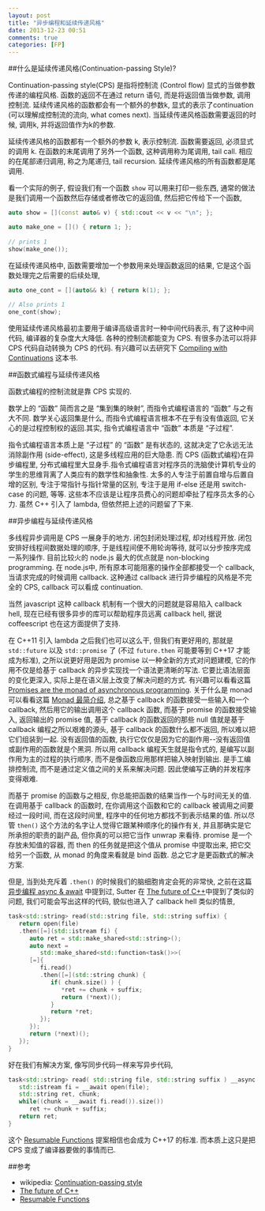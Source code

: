 ```yaml
---
layout: post
title: "异步编程和延续传递风格"
date: 2013-12-23 00:51
comments: true
categories: [FP]
---
```


##什么是延续传递风格(Continuation-passing Style)?

Continuation-passing style(CPS) 是指将控制流 (Control flow) 显式的当做参数传递的编程风格. 函数的返回不在通过 return 语句, 而是将返回值当做参数, 调用控制流. 延续传递风格的函数都会有一个额外的参数k, 显式的表示了continuation (可以理解成控制流的流向, what comes next). 当延续传递风格函数需要返回的时候, 调用k, 并将返回值作为k的参数.

延续传递风格的函数都有一个额外的参数 k, 表示控制流. 函数需要返回, 必须显式的调用 k.
在函数的末尾调用了另外一个函数, 这种调用称为尾调用, tail call. 相应的在尾部递归调用, 称之为尾递归, tail recursion. 延续传递风格的所有函数都是尾调用.

看一个实际的例子, 假设我们有一个函数 `show` 可以用来打印一些东西, 通常的做法是我们调用一个函数然后存储或者修改它的返回值, 然后把它传给下一个函数,

```cpp
auto show = [](const auto& v) { std::cout << v << "\n"; };

auto make_one = []() { return 1; };
 
// prints 1
show(make_one());
```

在延续传递风格中, 函数需要增加一个参数用来处理函数返回的结果, 它是这个函数处理完之后需要的后续处理,

```cpp
auto one_cont = [](auto&& k) { return k(1); };
 
// Also prints 1
one_cont(show);
```

使用延续传递风格最初主要用于编译高级语言时一种中间代码表示, 有了这种中间代码, 编译器的复杂度大大降低. 各种的控制流都能变为 CPS. 有很多办法可以将非 CPS 代码自动转换为 CPS 的代码. 有兴趣可以去研究下 [Compiling with Continuations](http://book.douban.com/subject/1762126/) 这本书.

<!-- more -->
##函数式编程与延续传递风格

函数式编程的控制流就是靠 CPS 实现的.

数学上的 “函数” 简而言之是 “集到集的映射”, 而指令式编程语言的 “函数” 与之有大不同. 数学关心返回集是什么, 而指令式编程语言根本不在乎有没有值返回, 它关心的是过程控制权的返回.其实, 指令式编程语言中 “函数” 本质是 “子过程”. 

指令式编程语言本质上是 “子过程” 的 “函数” 是有状态的, 这就决定了它永远无法消除副作用 (side-effect), 这是多线程应用的巨大隐患. 而 CPS (函数式编程)在异步编程里, 分布式编程里大显身手.指令式编程语言对程序员的洗脑使计算机专业的学生的思维背离了人类应有的数学性和抽象性. 太多的人专注于前置自增与后置自增的区别, 专注于常指针与指针常量的区别, 专注于是用 if-else 还是用 switch-case 的问题, 等等. 这些本不应该是让程序员费心的问题却牵扯了程序员太多的心力. 虽然 C++ 引入了 lambda, 但依然把上述的问题留了下来.


##异步编程与延续传递风格

多线程异步调用是 CPS 一展身手的地方. 闭包封闭处理过程, 却对线程开放. 闭包安排好线程间数据处理的顺序, 于是线程间便不用轮询等待, 就可以分步按序完成一系列操作. 目前比较火的 node.js 最大的优点就是 non-blocking programming. 在 node.js中, 所有原本可能阻塞的操作全部都接受一个 callback, 当请求完成的时候调用 callback. 这种通过 callback 进行异步编程的风格是不完全的 CPS, callback 可以看成 continuation. 

当然 javascript 这种 callback 机制有一个很大的问题就是容易陷入 callback hell, 现在已经有很多异步的库可以帮助程序员远离 callback hell, 据说 coffeescript 也在这方面提供了支持.

在 C++11 引入 lambda 之后我们也可以这么干, 但我们有更好用的, 那就是 `std::future` 以及 `std::promise` 了 (不过 `future.then` 可能要等到 C++17 才能成为标准), 之所以说更好用是因为 promise 以一种全新的方式对问题建模, 它的作用不仅是给基于 callback 的异步实现找一个语法更清晰的写法. 它要比语法层面的变化更深入, 实际上是在语义层上改变了解决问题的方式. 有兴趣可以看看这篇 [Promises are the monad of asynchronous programming](http://blog.jcoglan.com/2011/03/11/promises-are-the-monad-of-asynchronous-programming/). 关于什么是 monad 可以看看这篇 [Monad 最简介绍](http://zhuoqiang.me/what-is-monad.html), 总之基于 callback 的函数接受一些输入和一个 callback, 然后用它的输出调用这个 callback 函数, 而基于 promise 的函数接受输入, 返回输出的 promise 值, 基于 callback 的函数返回的那些 null 值就是基于 callback 编程之所以艰难的源头, 基于 callback 的函数什么都不返回, 所以难以把它们组装到一起. 没有返回值的函数, 执行它仅仅是因为它的副作用--没有返回值或副作用的函数就是个黑洞. 所以用 callback 编程天生就是指令式的, 是编写以副作用为主的过程的执行顺序, 而不是像函数应用那样把输入映射到输出. 是手工编排控制流, 而不是通过定义值之间的关系来解决问题. 因此使编写正确的并发程序变得艰难.

而基于 promise 的函数与之相反, 你总能把函数的结果当作一个与时间无关的值. 在调用基于 callback 的函数时, 在你调用这个函数和它的 callback 被调用之间要经过一段时间, 而在这段时间里, 程序中的任何地方都找不到表示结果的值. 所以尽管 `then()` 这个方法的名字让人觉得它跟某种顺序化的操作有关, 并且那确实是它所承担的职责的副产品, 但你真的可以把它当作 unwrap 来看待. promise 是一个存放未知值的容器, 而 then 的任务就是把这个值从 promise 中提取出来, 把它交给另一个函数, 从 monad 的角度来看就是 bind 函数. 总之它才是更函数式的解决方案.

但是, 当到处充斥着 `.then()` 的时候我们的脑细胞肯定会死的非常快, 之前在这篇 [异步编程 async & await](http://bitdewy.github.io/blog/2013/08/20/async-and-await/) 中提到过, Sutter 在 [The future of C++][future c++]中提到了类似的问题, 我们可能会写出这样的代码, 貌似也进入了 callback hell 类似的情景,

```cpp
task<std::string> read(std::string file, std::string suffix) {
   return open(file)
   .then([=](std::istream fi) {
      auto ret = std::make_shared<std::string>();
      auto next =
         std::make_shared<std::function<task()>>(
      [=]{
         fi.read()
         .then([=](std::string chunk) {
            if( chunk.size() ) {
               *ret += chunk + suffix;
               return (*next)();
            }
            return *ret;
         });
      });
      return (*next)();
   });
}
```

好在我们有解决方案, 像写同步代码一样来写异步代码,

```cpp
task<std::string> read( std::string file, std::string suffix ) __async {
   std::istream fi = __await open(file);
   std::string ret, chunk;
   while((chunk = __await fi.read()).size())
      ret += chunk + suffix;
   return ret;
}
```

这个 [Resumable Functions][n3650] 提案相信也会成为 C++17 的标准. 而本质上这只是把 CPS 变成了编译器要做的事情而已.

  [future c++]: http://channel9.msdn.com/Events/Build/2013/2-306
  [n3650]: http://www.open-std.org/jtc1/sc22/wg21/docs/papers/2013/n3650.pdf

##参考
- wikipedia: [Continuation-passing style](http://en.wikipedia.org/wiki/Continuation-passing_style)
- [The future of C++][future c++]
- [Resumable Functions][n3650]
